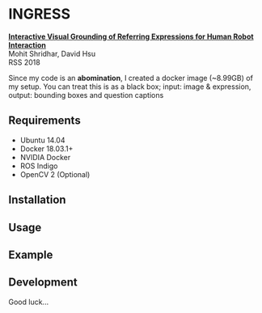# INGRESS

[**Interactive Visual Grounding of Referring Expressions for Human Robot Interaction**](http://www.roboticsproceedings.org/rss14/p28.pdf)  
Mohit Shridhar, David Hsu  
RSS 2018

Since my code is an **abomination**, I created a docker image (~8.99GB) of my setup. You can treat this is as a black box; input: image & expression, output: bounding boxes and question captions

## Requirements

- Ubuntu 14.04
- Docker 18.03.1+
- NVIDIA Docker
- ROS Indigo
- OpenCV 2 (Optional)

## Installation


## Usage


## Example


## Development

Good luck...




